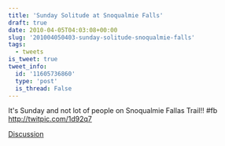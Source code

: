 ```yaml
---
title: 'Sunday Solitude at Snoqualmie Falls'
draft: true
date: 2010-04-05T04:03:08+00:00
slug: '201004050403-sunday-solitude-snoqualmie-falls'
tags:
  - tweets
is_tweet: true
tweet_info:
  id: '11605736860'
  type: 'post'
  is_thread: False
---
```




It's Sunday and not lot of people on Snoqualmie Fallas Trail!! #fb http://twitpic.com/1d92q7

[Discussion](https://x.com/sytelus/status/11605736860)
